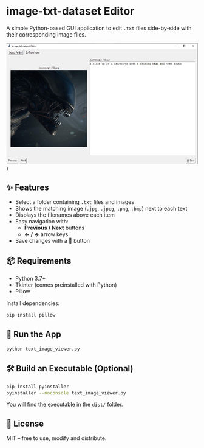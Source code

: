 # image-txt-dataset Editor

A simple Python-based GUI application to edit `.txt` files side-by-side with their corresponding image files.

![Screenshot of the App](https://raw.githubusercontent.com/micha42-dot/image-txt-dataset-editor/refs/heads/main/app_screenshot.jpg))


## ✨ Features

- Select a folder containing `.txt` files and images
- Shows the matching image (`.jpg`, `.jpeg`, `.png`, `.bmp`) next to each text
- Displays the filenames above each item
- Easy navigation with:
  - **Previous / Next** buttons
  - **← / →** arrow keys
- Save changes with a 💾 button

## 📦 Requirements

- Python 3.7+
- Tkinter (comes preinstalled with Python)
- Pillow

Install dependencies:

```bash
pip install pillow
```

## 🚀 Run the App

```bash
python text_image_viewer.py
```

## 🛠 Build an Executable (Optional)

```bash
pip install pyinstaller
pyinstaller --noconsole text_image_viewer.py
```

You will find the executable in the `dist/` folder.

## 📄 License

MIT – free to use, modify and distribute.
